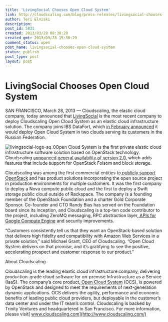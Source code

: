 ```yaml
---
title: 'LivingSocial Chooses Open Cloud System'
link: http://cloudscaling.com/blog/press-releases/livingsocial-chooses-open-cloud-system/
author: Teri Elniski
description: 
post_id: 5831
created: 2013/03/28 08:30:20
created_gmt: 2013/03/28 15:30:20
comment_status: open
post_name: livingsocial-chooses-open-cloud-system
status: publish
post_type: post
layout: post
---
```


# LivingSocial Chooses Open Cloud System

SAN FRANCISCO, March 28, 2013 — Cloudscaling, the elastic cloud company, today announced that [LivingSocial](http://www.livingsocial.com/) is the most recent company to deploy Cloudscaling Open Cloud System as an elastic cloud infrastructure solution. The company joins IBS DataFort, which [in February announced](http://www.prweb.com/releases/2013/2/prweb10479427.htm) it would deploy Open Cloud System in two clouds serving its customers in the Russian Federation.

![livingsocial-logo-sq_0](http://www.cloudscaling.com/wp-content/uploads/2013/03/livingsocial-logo-sq_0.png)Open Cloud System is the first private elastic cloud infrastructure software solution based on OpenStack technology. Cloudscaling [announced general availability of version 2.0](http://www.cloudscaling.com/blog/press-releases/cloudscaling-ships-open-cloud-system-v-2-0/), which adds features that include support for OpenStack Folsom and block storage.

Cloudscaling was among the first commercial entities to[ publicly support OpenStack](http://www.cloudscaling.com/blog/cloud-computing/does-openstack-change-the-cloud-game/) and has product solutions incorporating the open source project in production environments for multiple customers. It was the first company to deploy a Nova compute public cloud and the first to deploy a Swift storage public cloud outside of Rackspace. The company is a founding member of the OpenStack Foundation and a charter Gold Corporate Sponsor. Co-founder and CTO Randy Bias has served on the Foundation board since its inception, and Cloudscaling is a top-ten code contributor to the project, including ZeroMQ messaging, RPC abstraction layer,[ APIs for Google Compute Engine](http://www.cloudscaling.com/blog/press-releases/cloudscaling-bringing-google-compute-engine-apis-to-openstack-project/) and security improvements.

“Customers consistently tell us that they want an OpenStack-based solution that delivers high fidelity and compatibility with Amazon Web Services in a private solution,” said Michael Grant, CEO of Cloudscaling. “Open Cloud System delivers on that promise, and it’s gratifying to see the positive, accelerating prospect and customer response to our product.”

About Cloudscaling

Cloudscaling is the leading elastic cloud infrastructure company, delivering production-grade cloud software for on-premise Infrastructure as a Service (IaaS). The company’s core product,[ Open Cloud System](http://www.cloudscaling.com/ocs-system-overview/) (OCS), is powered by OpenStack and designed to meet the requirements of next-generation dynamic applications. OCS delivers the agility, performance and economic benefits of leading public cloud providers, but deployable in the customer’s data center and under the IT team’s control. Cloudscaling is backed by Trinity Ventures and headquartered in San Francisco. For more information, please visit[ www.cloudscaling.com](http://www.cloudscaling.com/)

###